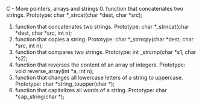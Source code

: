 C - More pointers, arrays and strings
0. function that concatenates two strings.
Prototype: char *_strcat(char *dest, char *src);
1. function that concatenates two strings.
Prototype: char *_strncat(char *dest, char *src, int n);
2. function that copies a string.
Prototype: char *_strncpy(char *dest, char *src, int n);
3. function that compares two strings.
Prototype: int _strcmp(char *s1, char *s2);
4. function that reverses the content of an array of integers.
Prototype: void reverse_array(int *a, int n);
5. function that changes all lowercase letters of a string to uppercase.
Prototype: char *string_toupper(char *);
6. function that capitalizes all words of a string.
Prototype: char *cap_string(char *);